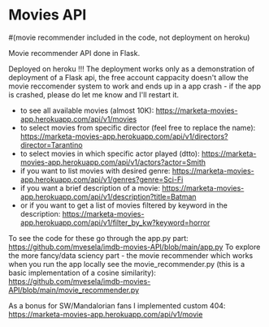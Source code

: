 # Movies API 
#(movie recommender included in the code, not deployment on heroku)

Movie recommender API done in Flask.

Deployed on heroku 
!!! The deployment works only as a demonstration of deployment of a Flask api, the free account cappacity doesn't allow the movie reccomender system to work and ends up in a app crash - if the app is crashed, please do let me know and I'll restart it.

 - to see all available movies (almost 10K): https://marketa-movies-app.herokuapp.com/api/v1/movies
 - to select movies from specific director (feel free to replace the name): https://marketa-movies-app.herokuapp.com/api/v1/directors?director=Tarantino
 - to select movies in which specific actor played (dtto): https://marketa-movies-app.herokuapp.com/api/v1/actors?actor=Smith
 - if you want to list movies with desired genre: https://marketa-movies-app.herokuapp.com/api/v1/genres?genre=Sci-Fi
 - if you want a brief description of a movie: https://marketa-movies-app.herokuapp.com/api/v1/description?title=Batman
 - or if you want to get a list of movies filtered by keyword in the description: https://marketa-movies-app.herokuapp.com/api/v1/filter_by_kw?keyword=horror

To see the code for these go through the app.py part: https://github.com/mvesela/imdb-movies-API/blob/main/app.py
To explore the more fancy/data sciency part - the movie recommender which works when you run the app locally see the movie_recommender.py (this is a basic implementation of a cosine similarity):  https://github.com/mvesela/imdb-movies-API/blob/main/movie_recommender.py

As a bonus for SW/Mandalorian fans I implemented custom 404: https://marketa-movies-app.herokuapp.com/api/v1/movie
